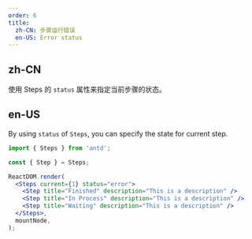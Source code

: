 ```yaml
---
order: 6
title:
  zh-CN: 步骤运行错误
  en-US: Error status
---
```


## zh-CN

使用 Steps 的 `status` 属性来指定当前步骤的状态。

## en-US

By using `status` of `Steps`, you can specify the state for current step.

```jsx
import { Steps } from 'antd';

const { Step } = Steps;

ReactDOM.render(
  <Steps current={1} status="error">
    <Step title="Finished" description="This is a description" />
    <Step title="In Process" description="This is a description" />
    <Step title="Waiting" description="This is a description" />
  </Steps>,
  mountNode,
);
```
